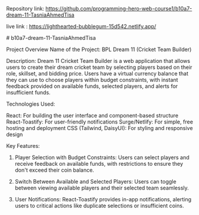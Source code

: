 Repository link: https://github.com/programming-hero-web-course1/b10a7-dream-11-TasniaAhmedTisa

live link : https://lighthearted-bubblegum-15d542.netlify.app/ 

#   b 1 0 a 7 - d r e a m - 1 1 - T a s n i a A h m e d T i s a 





Project Overview
Name of the Project: BPL Dream 11 (Cricket Team Builder)


Description:
Dream 11 Cricket Team Builder is a web application that allows users to create their dream cricket team by selecting players based on their role, skillset, and bidding price. Users have a virtual currency balance that they can use to choose players within budget constraints, with instant feedback provided on available funds, selected players, and alerts for insufficient funds.



Technologies Used:

React: For building the user interface and component-based structure
React-Toastify: For user-friendly notifications
Surge/Netlify: For simple, free hosting and deployment
CSS (Tailwind, DaisyUI): For styling and responsive design


Key Features:

1. Player Selection with Budget Constraints:
Users can select players and receive feedback on available funds, with restrictions to ensure they don't exceed their coin balance.

2. Switch Between Available and Selected Players:
Users can toggle between viewing available players and their selected team seamlessly.

3. User Notifications:
React-Toastify provides in-app notifications, alerting users to critical actions like duplicate selections or insufficient coins.
 
 
